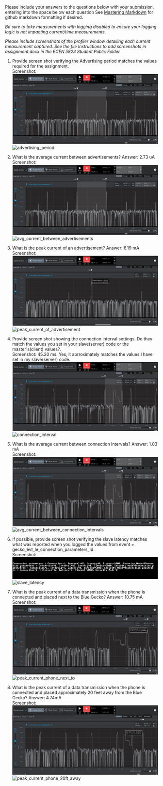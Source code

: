 Please include your answers to the questions below with your submission, entering into the space below each question
See [Mastering Markdown](https://guides.github.com/features/mastering-markdown/) for github markdown formatting if desired.

*Be sure to take measurements with logging disabled to ensure your logging logic is not impacting current/time measurements.*

*Please include screenshots of the profiler window detailing each current measurement captured.  See the file Instructions to add screenshots in assignment.docx in the ECEN 5823 Student Public Folder.*

1. Provide screen shot verifying the Advertising period matches the values required for the assignment.
   <br>Screenshot:  
   ![advertising_period](screenshots/assignment5/advertising_period.png)
   ![advertising_period](https://user-images.githubusercontent.com/89665917/136485245-23742107-4382-45d7-933f-31409ff566a4.png)  

2. What is the average current between advertisements?
   Answer: 2.73 uA
   <br>Screenshot:  
   ![avg_current_between_advertisements](screenshots/assignment5/avg_current_between_advertisements.png)
![avg_current_between_advertisements](https://user-images.githubusercontent.com/89665917/136485246-f1fbda8c-07e1-445f-a0b6-8fa4bf817e57.png) 

3. What is the peak current of an advertisement? 
   Answer: 6.19 mA
   <br>Screenshot:  
   ![peak_current_of_advertisement](screenshots/assignment5/peak_current_of_advertisement.png)
   ![peak_current_of_advertisement](https://user-images.githubusercontent.com/89665917/136485249-f9cb7d3c-493f-4633-a558-635e4d35439f.png) 

4. Provide screen shot showing the connection interval settings. Do they match the values you set in your slave(server) code or the master's(client) values?.
   <br>Screenshot: 45.20 ms. Yes, it aprroximately matches the values I have set in my slave(server) code.
   ![connection_interval](screenshots/assignment5/connection_interval.png)
   ![connection_interval](https://user-images.githubusercontent.com/89665917/136485248-7bd86427-3eed-41a7-80a6-04e38a29eca6.png)  

5. What is the average current between connection intervals?
   Answer: 1.03 mA
   <br>Screenshot:  
   ![avg_current_between_connection_intervals](screenshots/assignment5/avg_current_between_connection_intervals.png)
   ![avg_current_between_connection_intervals](https://user-images.githubusercontent.com/89665917/136485247-c36ffc27-bf4d-40df-9427-dc034072ec5f.png)

6. If possible, provide screen shot verifying the slave latency matches what was reported when you logged the values from event = gecko_evt_le_connection_parameters_id. 
   <br>Screenshot:  
   ![slave_latency](screenshots/assignment5/slave_latency.png)
   ![slave_latency](https://user-images.githubusercontent.com/89665917/136485252-079be227-9396-45ea-8a09-8a93db73a39e.png) 

7. What is the peak current of a data transmission when the phone is connected and placed next to the Blue Gecko? 
   Answer: 10.75 mA
   <br>Screenshot:  
   ![peak_current_phone_next_to](screenshots/assignment5/peak_current_phone_next_to.png)  
   ![peak_current_phone_next_to](https://user-images.githubusercontent.com/89665917/136486176-9b4fd093-ebc0-4a81-b69d-6b1e1e391952.PNG)
   
8. What is the peak current of a data transmission when the phone is connected and placed approximately 20 feet away from the Blue Gecko? 
   Answer: 4.74mA
   <br>Screenshot:  
   ![peak_current_phone_20ft_away](screenshots/assignment5/peak_current_phone_20ft_away.png)
   ![peak_current_phone_20ft_away](https://user-images.githubusercontent.com/89665917/136486178-334c99d7-41b1-46cf-8d22-7311f6c083ba.png)
   